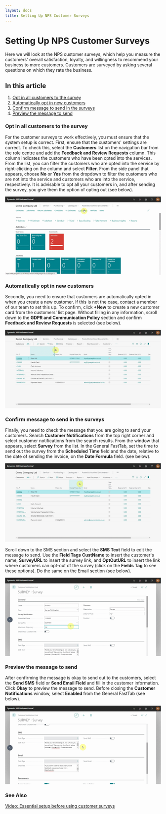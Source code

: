 ```yaml
---
layout: docs
title: Setting Up NPS Customer Surveys
---
```


#   Setting Up NPS Customer Surveys

Here we will look at the NPS customer surveys, which help you measure the customers' overall satisfaction, loyalty, and willingness to recommend your business to more customers. Customers are surveyed by asking several questions on which they rate the business.

## In this article
1. [Opt in all customers to the survey](#opt-in-all-customers-to-the-survey)
2. [Automatically opt in new customers](#automatically-opt-in-new-customers)
3. [Confirm message to send in the surveys](#confirm-message-to-send-in-the-surveys)
4. [Preview the message to send](preview-the-message-to-send)


### Opt in all customers to the survey
For the customer surveys to work effectively, you must ensure that the system setup is correct. First, ensure that the customers' settings are correct. To check this, select the **Customers** list on the navigation bar from the role centre and add the **Feedback and Review Requests** column. This column indicates the customers who have been opted into the services. From the list, you can filter the customers who are opted into the service by right-clicking on the column and select **Filter**. From the side panel that appears, choose **No** or **Yes** from the dropdown to filter the customers who are not into the service and customers who are into the service, respectively. It is advisable to opt all your customers in, and after sending the survey, you give them the option of opting out (see below).

![](media/garagehive-customer-surveys1.gif)

### Automatically opt in new customers
Secondly, you need to ensure that customers are automatically opted in when you create a new customer. If this is not the case, contact a member of our team to set this up. To confirm, click **+New** to create a new customer card from the customers' list page. Without filling in any information, scroll down to the **GDPR and Communication Policy** section and confirm **Feedback and Review Requests** is selected (see below).

![](media/garagehive-customer-surveys2.gif)

### Confirm message to send in the surveys
Finally, you need to check the message that you are going to send your customers. Search **Customer Notifications** from the top right corner and select customer notifications from the search results. From the window that appears, select **Survey** from the list. In the General FastTab, set the time to send out the survey from the **Scheduled Time** field and the date, relative to the date of sending the invoice, on the **Date Formula** field. (see below).

![](media/garagehive-customer-surveys3.gif)

Scroll down to the SMS section and select the **SMS Text** field to edit the message to send. Use the **Field Tags** **CustName** to insert the customer's name, **SurveyURL** to insert the survey link, and **OptOutURL** to insert the link where customers can opt-out of the survey (click on the **Fields Tag** to see these options). Do the same on the Email section (see below). 

![](media/garagehive-customer-surveys4.gif)

### Preview the message to send
After confirming the message is okay to send out to the customers, select the **Send SMS** field or **Send Email Field** and fill in the customer information. Click **Okay** to preview the message to send. Before closing the **Customer Notifications** window, select **Enabled** from the General FastTab (see below).

![](media/garagehive-customer-surveys5.gif)

### See Also

[Video: Essential setup before using customer surveys](https://www.youtube.com/watch?v=76r8iXfzEck)